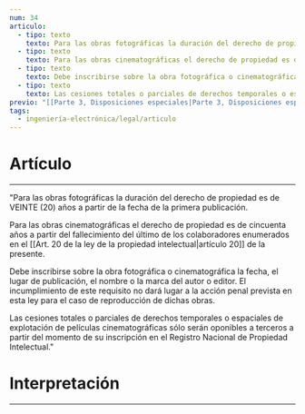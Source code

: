 ```yaml
---
num: 34
articulo:
  - tipo: texto
    texto: Para las obras fotográficas la duración del derecho de propiedad es de VEINTE (20) años a partir de la fecha de la primera publicación.
  - tipo: texto
    texto: Para las obras cinematográficas el derecho de propiedad es de cincuenta años a partir del fallecimiento del último de los colaboradores enumerados en el artículo 20 de la presente.
  - tipo: texto
    texto: Debe inscribirse sobre la obra fotográfica o cinematográfica la fecha, el lugar de publicación, el nombre o la marca del autor o editor. El incumplimiento de este requisito no dará lugar a la acción penal prevista en esta ley para el caso de reproducción de dichas obras.
  - tipo: texto
    texto: Las cesiones totales o parciales de derechos temporales o espaciales de explotación de películas cinematográficas sólo serán oponibles a terceros a partir del momento de su inscripción en el Registro Nacional de Propiedad Intelectual.
previo: "[[Parte 3, Disposiciones especiales|Parte 3, Disposiciones especiales]]"
tags:
  - ingeniería-electrónica/legal/articulo
---
```

# Artículo
---
"Para las obras fotográficas la duración del derecho de propiedad es de VEINTE (20) años a partir de la fecha de la primera publicación.

Para las obras cinematográficas el derecho de propiedad es de cincuenta años a partir del fallecimiento del último de los colaboradores enumerados en el [[Art. 20 de la ley de la propiedad intelectual|artículo 20]] de la presente.

Debe inscribirse sobre la obra fotográfica o cinematográfica la fecha, el lugar de publicación, el nombre o la marca del autor o editor. El incumplimiento de este requisito no dará lugar a la acción penal prevista en esta ley para el caso de reproducción de dichas obras.

Las cesiones totales o parciales de derechos temporales o espaciales de explotación de películas cinematográficas sólo serán oponibles a terceros a partir del momento de su inscripción en el Registro Nacional de Propiedad Intelectual."

# Interpretación
---
